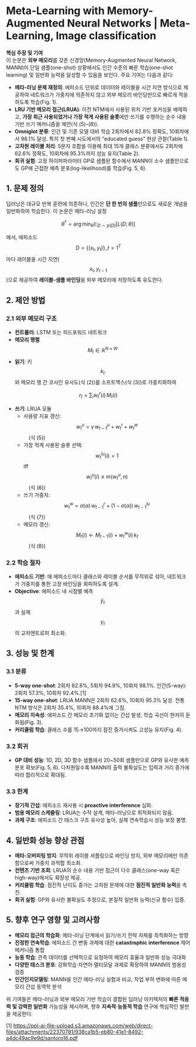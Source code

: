 # Meta-Learning with Memory-Augmented Neural Networks | Meta-Learning, Image classification

**핵심 주장 및 기여**  
이 논문은 **외부 메모리**를 갖춘 신경망(Memory-Augmented Neural Network, MANN)이 단일 샘플(one-shot) 상황에서도 인간 수준의 빠른 학습(one-shot learning) 및 일반화 능력을 달성할 수 있음을 보인다. 주요 기여는 다음과 같다:

- **메타-러닝 문제 재정의**: 에피소드 단위로 데이터와 레이블을 시간 지연 방식으로 제공하여 네트워크가 가중치에 의존하지 않고 외부 메모리 바인딩만으로 빠르게 적응하도록 학습(Fig. 1).  
- **LRU 기반 메모리 접근(LRUA)**: 이전 NTM에서 사용된 위치 기반 포커싱을 배제하고, **가장 최근 사용되었거나 가장 적게 사용된 슬롯**에만 쓰기를 수행하는 순수 내용 기반 쓰기 메커니즘을 제안(식 (5)–(8)).  
- **Omniglot 분류**: 인간 및 기존 모델 대비 학습 2회차에서 82.8% 정확도, 10회차에서 98.1% 달성. 특히 첫 번째 시도에서의 “educated guess” 현상 관찰(Table 1).  
- **고차원 레이블 처리**: 5문자 조합을 이용해 최대 15개 클래스 분류에서도 2회차에 62.6% 정확도, 10회차에 95.3%까지 성능 유지(Table 2).  
- **회귀 실험**: 고정 하이퍼파라미터 GP로 샘플된 함수에서 MANN이 소수 샘플만으로도 GP에 근접한 예측 분포(log-likelihood)를 학습(Fig. 5, 6).

## 1. 문제 정의  
딥러닝은 대규모 반복 훈련에 의존하나, 인간은 **단 한 번의 샘플**만으로도 새로운 개념을 일반화하여 학습한다. 이 논문은 메타-러닝 설정  

$$
\theta^* = \arg\min_\theta \mathbb{E}_{D\sim p(D)}\bigl[L(D;\theta)\bigr]
$$

에서, 에피소드 $$D=\{(x_t,y_t)\}\_{t=1}^T$$ 마다 레이블을 시간 지연( $$x_t,y_{t-1}$$)으로 제공하여 **레이블-샘플 바인딩**을 외부 메모리에 저장하도록 유도한다.

## 2. 제안 방법  
### 2.1 외부 메모리 구조  
- **컨트롤러**: LSTM 또는 피드포워드 네트워크  
- **메모리 행렬** $$M_t\in\mathbb{R}^{N\times W}$$  
- **읽기**: 키 $$k_t$$와 메모리 행 간 코사인 유사도(식 (2))를 소프트맥스(식 (3))로 가중치화하여  

$$
  r_t = \sum_i w^r_t(i)\,M_t(i)
  $$

- **쓰기**: LRUA 모듈  
  - 사용량 지표 갱신: $$w^u_t = \gamma\,w^u_{t-1} + w^r_t + w^w_t$$ (식 (5))  
  - 가장 적게 사용된 슬롯 선택: $$w^{lu}_t(i)=1$$ iff $$w^u_t(i)\le m(w^u_t,n)$$ (식 (6))  
  - 쓰기 가중치: $$w^w_t = \sigma(\alpha)\,w^r_{t-1} + (1-\sigma(\alpha))\,w^{lu}_{t-1}$$ (식 (7))  
  - 메모리 갱신: $$M_t(i)\gets M_{t-1}(i) + w^w_t(i)\,k_t$$ (식 (8))

### 2.2 학습 절차  
- **에피소드 기반**: 매 에피소드마다 클래스와 레이블 순서를 무작위로 섞아, 네트워크가 가중치를 통한 고정 바인딩을 회피하도록 설계.  
- **Objective**: 에피소드 내 시점별 예측 $$\hat y_t$$과 실제 $$y_t$$의 교차엔트로피 최소화.

## 3. 성능 및 한계  
### 3.1 분류  
- **5-way one-shot**: 2회차 82.8%, 5회차 94.9%, 10회차 98.1%. 인간(5-way): 2회차 57.3%, 10회차 92.4%.[1]
- **15-way one-shot**: LRUA MANN은 2회차 62.6%, 10회차 95.3% 달성. 전통 NTM 방식은 2회차 35.4%, 10회차 88.4%에 그침.  
- **메모리 지속성**: 에피소드 간 메모리 초기화 없이는 간섭 발생, 학습 곡선이 현저히 둔화됨(Fig. 3).  
- **커리큘럼 학습**: 클래스 수를 15→100까지 점진 증가시켜도 고성능 유지(Fig. 4).

### 3.2 회귀  
- **GP 대비 성능**: 1D, 2D, 3D 함수 샘플에서 20~50회 샘플만으로 GP와 유사한 예측 분포 확보(Fig. 5, 6). 다차원일수록 MANN의 출력 불확실도는 입력과 거리 증가에 따라 합리적으로 확대됨.

### 3.3 한계  
- **장기적 간섭**: 에피소드 재사용 시 **proactive interference** 심화.  
- **범용 메모리 스케줄링**: LRUA는 수작 설계, 메타-러닝으로 최적화되지 않음.  
- **과제 구조**: 에피소드 간 태스크 구조 유사성 높아, 실제 연속학습시 성능 보장 불명.

## 4. 일반화 성능 향상 관점  
- **메타-오버피팅 방지**: 무작위 레이블 셔플링으로 바인딩 방지, 외부 메모리에만 의존함으로써 가중치 과적합 최소화.  
- **컨텐츠 기반 조회**: LRUA의 순수 내용 기반 접근이 다수 클래스(one-way 혹은 high-way)에서도 확장성 제공.  
- **커리큘럼 학습**: 점진적 난이도 증가는 고차원 문제에 대한 **점진적 일반화 능력**을 촉진.  
- **회귀 실험**: GP와 유사한 불확실도 추정으로, 본질적 일반화 능력(신규 함수) 입증.

## 5. 향후 연구 영향 및 고려사항  
- **메모리 접근의 학습화**: 메타-러닝 단계에서 읽기/쓰기 전략 자체를 최적화하는 방향  
- **진정한 연속학습**: 에피소드 간 변동 과제에 대한 **catastrophic interference** 제어 메커니즘 통합  
- **능동 학습**: 관측 데이터를 선택적으로 요청하여 메모리 효율과 일반화 성능 극대화  
- **다양한 태스크 분포**: 강화학습·자연어·멀티모달 과제로 확장하여 MANN의 범용성 검증  
- **인간인지모델링**: MANN을 인간 메타-러닝 실험과 비교, 작업 부하 변화에 따른 메모리 간섭 동역학 분석

위 기여들은 메타-러닝과 외부 메모리 기반 학습이 결합된 딥러닝 아키텍처의 **빠른 적응력 및 강력한 일반화** 가능성을 제시하며, 향후 **지속적·능동적 학습** 연구에 핵심적인 발판을 제공한다.

[1] https://ppl-ai-file-upload.s3.amazonaws.com/web/direct-files/attachments/22370781/938ca1b5-eb80-41e1-8492-a4dc49ac9e9d/santoro16.pdf
